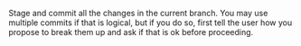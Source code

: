 Stage and commit all the changes in the current branch. You may use multiple commits if that is logical, but if you do so, first tell the user how you propose to break them up and ask if that is ok before proceeding.
